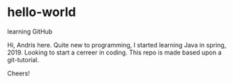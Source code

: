 # hello-world
learning GitHub

Hi, Andris here.
Quite new to programming, I started learning Java in spring, 2019.
Looking to start a cerreer in coding.
This repo is made based upon a git-tutorial.

Cheers!
